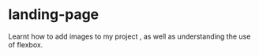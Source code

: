 # landing-page
Learnt how to add images to my project , as well as understanding the use of flexbox. 
